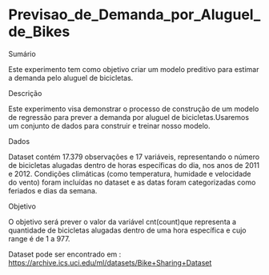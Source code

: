 # Previsao_de_Demanda_por_Aluguel_de_Bikes

Sumário
 
Este experimento tem como objetivo criar um modelo preditivo para estimar a demanda pelo aluguel de bicicletas.


Descrição

Este experimento visa demonstrar o processo de construção de um modelo de regressão para prever a demanda por 
aluguel de bicicletas.Usaremos um conjunto de dados para construir e treinar nosso modelo.

Dados

Dataset contém 17.379 observações e 17 variáveis, representando o número de bicicletas alugadas dentro de horas
específicas do dia, nos anos de 2011 e 2012. Condições climáticas (como temperatura, humidade e velocidade do vento)
foram incluídas no dataset e as datas foram categorizadas como feriados e dias da semana.

Objetivo 

O objetivo será prever o valor da variável cnt(count)que representa a quantidade de bicicletas alugadas dentro de uma 
hora específica e cujo range é de 1 a 977.




Dataset pode ser encontrado em : https://archive.ics.uci.edu/ml/datasets/Bike+Sharing+Dataset


 
